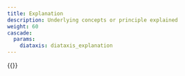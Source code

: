 ```yaml
---
title: Explanation
description: Underlying concepts or principle explained
weight: 60
cascade:
  params:
    diataxis: diataxis_explanation
---
```


{{<children />}}
